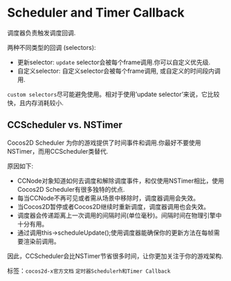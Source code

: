 # Scheduler and Timer Callback #

调度器负责触发调度回调.

两种不同类型的回调 (selectors):

- 更新selector: `update` selector会被每个frame调用.你可以自定义优先级.
- 自定义selector: 自定义selector会被每个frame调用, 或自定义的时间段内调用.

`custom selectors`尽可能避免使用。相对于使用’update selector’来说，它比较快，且内存消耗较小.

## CCScheduler vs. NSTimer

Cocos2D Scheduler 为你的游戏提供了时间事件和调用.你最好不要使用NSTimer，而用CCScheduler类替代.

原因如下:

- CCNode对象知道如何去调度和解除调度事件，和仅使用NSTimer相比，使用Cocos2D Scheduler有很多独特的优点.
- 每当CCNode不再可见或者需从场景中移除时，调度器调用会失效。
- 当Cocos2D暂停或者Cocos2D继续时重新调度，调度器调用也会失效。
- 调度器会传递距离上一次调用的间隔时间(单位毫秒)。间隔时间在物理引擎中十分有用。
- 通过调用this->scheduleUpdate();使用调度器能确保你的更新方法在每帧需要渲染前调用。

因此，CCScheduler会比NSTimer节省很多时间，让你更加关注于你的游戏架构.

标签：`cocos2d-x官方文档` `定时器Schedulerh和Timer Callback` 